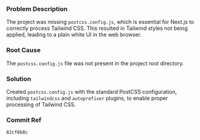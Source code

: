 ### Problem Description
The project was missing `postcss.config.js`, which is essential for Next.js to correctly process Tailwind CSS. This resulted in Tailwind styles not being applied, leading to a plain white UI in the web browser.

### Root Cause
The `postcss.config.js` file was not present in the project root directory.

### Solution
Created `postcss.config.js` with the standard PostCSS configuration, including `tailwindcss` and `autoprefixer` plugins, to enable proper processing of Tailwind CSS.

### Commit Ref
`82cf6b8c`